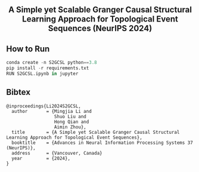 <div align='center'>
<h2>A Simple yet Scalable Granger Causal Structural Learning Approach for Topological Event Sequences (NeurIPS 2024)</h2>

<!--<a>Mingjia Li</a>,
<a href='https://scholar.google.com/citations?user=sRoqbLwAAAAJ&hl=en'>Shuo Liu</a>,
<a href='https://faculty.ecnu.edu.cn/_s16/qh_en/main.psp'>Hong Qian*</a>, and 
<a href='https://scholar.google.com/citations?user=E4GQv5cAAAAJ&hl=en&oi=ao'>Aimin Zhou</a>. (*Correspondence )

<a href='https://aiedu.ecnu.edu.cn/'>Shanghai Institute of AI for Education and School of Computer Science and Technology, <br>East China Normal University, Shanghai 200062, China</a>,
-->
</div>

## How to Run
```python
conda create -n S2GCSL python==3.8
pip install -r requirements.txt
RUN S2GCSL.ipynb in jupyter
```
## Bibtex
```
@inproceedings{Li2024S2GCSL,
  author       = {Mingjia Li and
                  Shuo Liu and
                  Hong Qian and
                  Aimin Zhou},
  title        = {A Simple yet Scalable Granger Causal Structural Learning Approach for Topological Event Sequences},
  booktitle    = {Advances in Neural Information Processing Systems 37 (NeurIPS)},
  address      = {Vancouver, Canada}
  year         = {2024},
}
```


